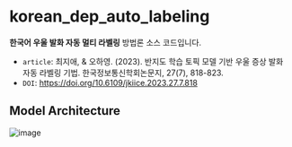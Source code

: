 # korean_dep_auto_labeling

**한국어 우울 발화 자동 멀티 라벨링** 방법론 소스 코드입니다.
- `article`: 최지애, & 오하영. (2023). 반지도 학습 토픽 모델 기반 우울 증상 발화 자동 라벨링 기법. 한국정보통신학회논문지, 27(7), 818-823.
- `DOI`: https://doi.org/10.6109/jkiice.2023.27.7.818


## Model Architecture
![image](https://github.com/user-attachments/assets/00ec74b9-c30b-4cec-9a7d-612ad5cac25f)
